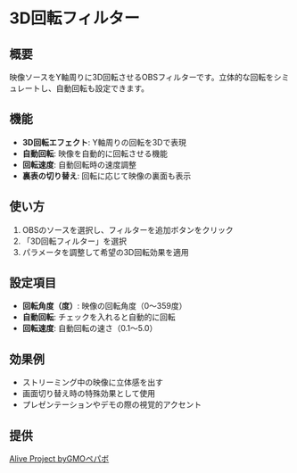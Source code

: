 # 3D回転フィルター

## 概要
映像ソースをY軸周りに3D回転させるOBSフィルターです。立体的な回転をシミュレートし、自動回転も設定できます。

## 機能
- **3D回転エフェクト**: Y軸周りの回転を3Dで表現
- **自動回転**: 映像を自動的に回転させる機能
- **回転速度**: 自動回転時の速度調整
- **裏表の切り替え**: 回転に応じて映像の裏面も表示

## 使い方
1. OBSのソースを選択し、フィルターを追加ボタンをクリック
2. 「3D回転フィルター」を選択
3. パラメータを調整して希望の3D回転効果を適用

## 設定項目
- **回転角度（度）**: 映像の回転角度（0〜359度）
- **自動回転**: チェックを入れると自動的に回転
- **回転速度**: 自動回転の速さ（0.1〜5.0）

## 効果例
- ストリーミング中の映像に立体感を出す
- 画面切り替え時の特殊効果として使用
- プレゼンテーションやデモの際の視覚的アクセント

## 提供
[Alive Project byGMOペパボ](https://alive-project.com/) 